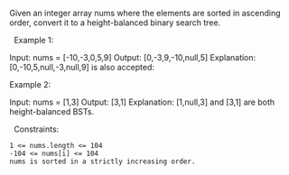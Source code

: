 Given an integer array nums where the elements are sorted in ascending order, convert it to a height-balanced binary search tree.

 
Example 1:

Input: nums = [-10,-3,0,5,9]
Output: [0,-3,9,-10,null,5]
Explanation: [0,-10,5,null,-3,null,9] is also accepted:



Example 2:

Input: nums = [1,3]
Output: [3,1]
Explanation: [1,null,3] and [3,1] are both height-balanced BSTs.


 
Constraints:


	1 <= nums.length <= 104
	-104 <= nums[i] <= 104
	nums is sorted in a strictly increasing order.

